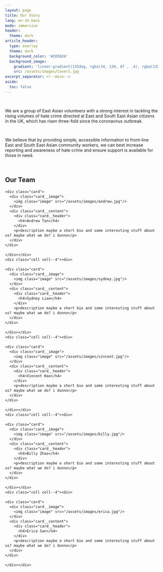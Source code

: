 ```yaml
---
layout: page
title: Our Story
lang: en-zh-hans
mode: immersive
header:
  theme: dark
article_header:
  type: overlay
  theme: dark
  background_color: '#203028'
  background_image:
    gradient: 'linear-gradient(135deg, rgba(34, 139, 87 , .4), rgba(139, 34, 139, .4))'
    src: /assets/images/Cover1.jpg
excerpt_separator: <!--more-->
aside:
  toc: false
---
```

<!--more-->

<br>

We are a group of East Asian volunteers with a strong interest in tackling the rising volumes of hate crime directed at East and South East Asian citizens in the UK, which has risen three-fold since the coronavirus outbreak.

<br>

We believe that by providing simple, accessible information to front-line East and South East Asian community workers, we can best increase reporting and awareness of hate crime and ensure support is available for those in need.

<br>

## Our Team

  <div class="grid">
    <div class="cell cell--4"><div>

    <div class="card">
      <div class="card__image">
        <img class="image" src="/assets/images/andrew.jpg"/>
      </div>
      <div class="card__content">
        <div class="card__header">
          <h4>Andrew Tan</h4>
        </div>
        <p>description maybe a short bio and some interesting stuff about us? maybe what we do? i dunno</p>
      </div>
    </div>

    </div></div>
    <div class="cell cell--4"><div>

    <div class="card">
      <div class="card__image">
        <img class="image" src="/assets/images/sydney.jpg"/>
      </div>
      <div class="card__content">
        <div class="card__header">
          <h4>Sydney Liao</h4>
        </div>
        <p>description maybe a short bio and some interesting stuff about us? maybe what we do? i dunno</p>
      </div>
    </div>

    </div></div>
    <div class="cell cell--4"><div>

    <div class="card">
      <div class="card__image">
        <img class="image" src="/assets/images/vincent.jpg"/>
      </div>
      <div class="card__content">
        <div class="card__header">
          <h4>Vincent Hao</h4>
        </div>
        <p>description maybe a short bio and some interesting stuff about us? maybe what we do? i dunno</p>
      </div>
    </div>

    </div></div>
    <div class="cell cell--4"><div>

    <div class="card">
      <div class="card__image">
        <img class="image" src="/assets/images/billy.jpg"/>
      </div>
      <div class="card__content">
        <div class="card__header">
          <h4>Billy Zhao</h4>
        </div>
        <p>description maybe a short bio and some interesting stuff about us? maybe what we do? i dunno</p>
      </div>
    </div>

    </div></div>
    <div class="cell cell--4"><div>

    <div class="card">
      <div class="card__image">
        <img class="image" src="/assets/images/erica.jpg"/>
      </div>
      <div class="card__content">
        <div class="card__header">
          <h4>Erica San</h4>
        </div>
        <p>description maybe a short bio and some interesting stuff about us? maybe what we do? i dunno</p>
      </div>
    </div>

    </div></div>
  </div>
